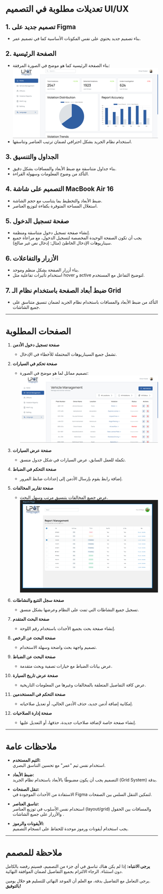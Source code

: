 # تعديلات مطلوبة في التصميم UI/UX

## 1. تصميم جديد على Figma
- بناء تصميم جديد يحتوي على نفس المكونات الأساسية كما في تصميم عمر.

## 2. الصفحة الرئيسية
- بناء الصفحة الرئيسية كما هو موضح في الصورة المرفقة:  
  ![HomePage](./HomePage.webp)
- استخدام نظام الجريد بشكل احترافي لضمان ترتيب العناصر وتناسقها.

## 3. الجداول والتنسيق
- بناء جداول متناسقة مع ضبط الأبعاد والمسافات بشكل دقيق.
- التأكد من وضوح المعلومات وسهولة القراءة.

## 4. التصميم على شاشة MacBook Air 16
- ضبط الأبعاد والتخطيط بما يتناسب مع حجم الشاشة.
- استغلال المساحة المتوفرة بكفاءة لتوزيع العناصر.

## 5. صفحة تسجيل الدخول
- إنشاء صفحة تسجيل دخول متناسقة ومنظمة.
- يجب أن تكون الصفحة الوحيدة المخصصة لتسجيل الدخول، مع مراعاة جميع سيناريوهات الإدخال الخاطئ (مثال: إدخال نص غير صالح).

## 6. الأزرار والتفاعلات
- بناء أزرار الصفحة بشكل منظم وموحد.
- استخدام تأثيرات تفاعلية مثل hover و active لتوضيح التفاعل مع المستخدم.

## 7. ضبط أبعاد الصفحة باستخدام نظام الـ Grid
- التأكد من ضبط الأبعاد والمسافات باستخدام نظام الجريد لضمان تنسيق متناسق على جميع الشاشات.

---

# الصفحات المطلوبة

1. **صفحة تسجيل دخول الأدمن**
   - تشمل جميع السيناريوهات المحتملة للأخطاء في الإدخال.

2. **صفحة تحكم في السيارات**
   - تصميم مماثل لما هو موضح في الصورة:  
     ![veh](./veh.webp)

3. **صفحة عرض السيارات**
   - تكملة للعمل السابق، عرض السيارات في شكل جدول منسق.

4. **صفحة التحكم في الضباط**
   - إضافة رابط يقوم بإرسال الأدمن إلى إعدادات ضابط المرور.

5. **صفحة تقارير المخالفات**
   - عرض جميع المخالفات بتنسيق مرتب وسهل البحث.
    !['report'](./report.png)
6. **صفحة سجل التتبع والنشاطات**
   - تسجيل جميع النشاطات التي تمت على النظام وعرضها بشكل منسق.

7. **صفحة البحث المتقدم**
   - إنشاء صفحة بحث بجميع الأحداث باستخدام رقم اللوحة.

8. **صفحة البحث عن الرخص**
   - تصميم واجهة بحث واضحة وسهلة الاستخدام.

9. **صفحة البحث عن الضباط**
   - عرض بيانات الضباط مع خيارات تصفية وبحث متقدمة.

10. **صفحة عرض تاريخ السيارة**
    - عرض كافة التفاصيل المتعلقة بالمخالفات وغيرها من المعلومات التاريخية.

11. **صفحة التحكم في المستخدمين**
    - إمكانية إضافة أدمن جديد، حذف الأدمن الحالي، أو تعديل صلاحياته.

12. **صفحة إدارة الصلاحيات**
    - إنشاء صفحة خاصة لإضافة صلاحيات جديدة، حذفها، أو التعديل عليها.

---

# ملاحظات عامة

- **الثيم المستخدم:**  
  استخدام نفس ثيم "عمر" مع تحسين التناسق البصري.

- **ضبط الأبعاد:**  
  التصميم يجب أن يكون مضبوطًا بالأبعاد باستخدام نظام الجريد (Grid System) بدقة.

- **تنقل الصفحات:**  
  الاستفادة من الأحداث الموجودة في Figma لتمكين التنقل السلس بين الصفحات.

- **تناسق العناصر:**  
  استخدام نفس الأسلوب في توزيع العناصر (layout/grid) والمسافات بين الحقول والأزرار على جميع الشاشات .

- **الأيقونات والرموز:**  
  يجب استخدام أيقونات ورموز موحدة للحفاظ على انسجام التصميم.

---

# ملاحظة للمصمم

**يرجى الانتباه:** إذا لم يكن هناك تناسق في أي جزء من التصميم، فسيتم رفضه بالكامل دون استثناء. الرجاء الالتزام بجميع التفاصيل لضمان الموافقة النهائية.  

يرجى التعامل مع التفاصيل بدقة، مع العلم أن الموعد النهائي للتسليم هو خلال يومين.  
**بالتوفيق!**





